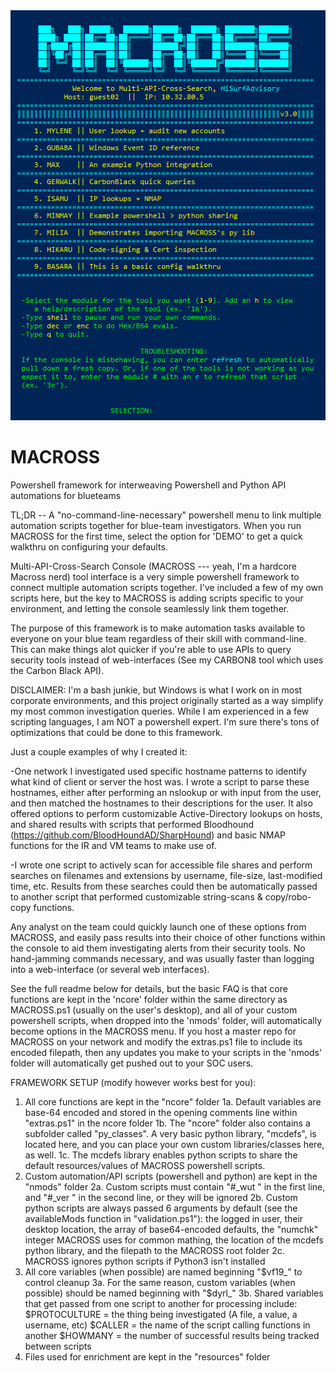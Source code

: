 <img src="https://raw.githubusercontent.com/hisurfadvisory/MACROSS/main/scr.PNG">

# MACROSS
Powershell framework for interweaving Powershell and Python API automations for blueteams

TL;DR -- A "no-command-line-necessary" powershell menu to link multiple automation scripts together for blue-team investigators. When you run MACROSS for the first time, select the option for 'DEMO' to get a quick walkthru on configuring your defaults.

Multi-API-Cross-Search Console (MACROSS --- yeah, I'm a hardcore Macross nerd) tool interface is a very simple powershell framework to connect multiple automation scripts together. I've included a few of my own scripts here, but the key to MACROSS is adding scripts specific to your environment, and letting the console seamlessly link them together.

The purpose of this framework is to make automation tasks available to everyone on your blue team regardless of their skill with command-line. This can make things alot quicker if you're able to use APIs to query security tools instead of web-interfaces (See my CARBON8 tool which uses the Carbon Black API).

DISCLAIMER: I'm a bash junkie, but Windows is what I work on in most corporate environments, and this project originally started as a way simplify my most common investigation queries. While I am experienced in a few scripting languages, I am NOT a powershell expert. I'm sure there's tons of optimizations that could be done to this framework.

Just a couple examples of why I created it:

-One network I investigated used specific hostname patterns to identify what kind of client or server the host was. I wrote a script to parse these hostnames, either after performing an nslookup or with input from the user, and then matched the hostnames to their descriptions for the user. It also offered options to perform customizable Active-Directory lookups on hosts, and shared results with scripts that performed Bloodhound (https://github.com/BloodHoundAD/SharpHound) and basic NMAP functions for the IR and VM teams to make use of.

-I wrote one script to actively scan for accessible file shares and perform searches on filenames and extensions by username, file-size, last-modified time, etc. Results from these searches could then be automatically passed to another script that performed customizable string-scans & copy/robo-copy functions.

Any analyst on the team could quickly launch one of these options from MACROSS, and easily pass results into their choice of other functions within the console to aid them investigating alerts from their security tools. No hand-jamming commands necessary, and was usually faster than logging into a web-interface (or several web interfaces).

See the full readme below for details, but the basic FAQ is that core functions are kept in the 'ncore' folder within the same directory as MACROSS.ps1 (usually on the user's desktop), and all of your custom powershell scripts, when dropped into the 'nmods' folder, will automatically become options in the MACROSS menu. If you host a master repo for MACROSS on your network and modify the extras.ps1 file to include its encoded filepath, then any updates you make to your scripts in the 'nmods' folder will automatically get pushed out to your SOC users.

FRAMEWORK SETUP (modify however works best for you):
1. All core functions are kept in the "ncore" folder
1a. Default variables are base-64 encoded and stored in the opening comments line within "extras.ps1" in the ncore folder
1b. The "ncore" folder also contains a subfolder called "py_classes". A very basic python library, "mcdefs", is located here, and you can place your own custom libraries/classes here, as well.
1c. The mcdefs library enables python scripts to share the default resources/values of MACROSS powershell scripts.
2. Custom automation/API scripts (powershell and python) are kept in the "nmods" folder
2a. Custom scripts must contain "#_wut " in the first line, and "#_ver " in the second line, or they will be ignored
2b. Custom python scripts are always passed 6 arguments by default (see the availableMods function in "validation.ps1"): the logged in user, their desktop location, the array of base64-encoded defaults, the "numchk" integer MACROSS uses for common mathing, the location of the mcdefs python library, and the filepath to the MACROSS root folder
2c. MACROSS ignores python scripts if Python3 isn't installed
3. All core variables (when possible) are named beginning "$vf19_" to control cleanup
3a. For the same reason, custom variables (when possible) should be named beginning with "$dyrl_"
3b. Shared variables that get passed from one script to another for processing include:
	$PROTOCULTURE = the thing being investigated (A file, a value, a username, etc)
	$CALLER = the name of the script calling functions in another
	$HOWMANY = the number of successful results being tracked between scripts
4. Files used for enrichment are kept in the "resources" folder

